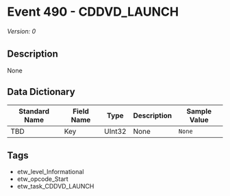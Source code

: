 # Event 490 - CDDVD_LAUNCH
###### Version: 0

## Description
None

## Data Dictionary
|Standard Name|Field Name|Type|Description|Sample Value|
|---|---|---|---|---|
|TBD|Key|UInt32|None|`None`|

## Tags
* etw_level_Informational
* etw_opcode_Start
* etw_task_CDDVD_LAUNCH